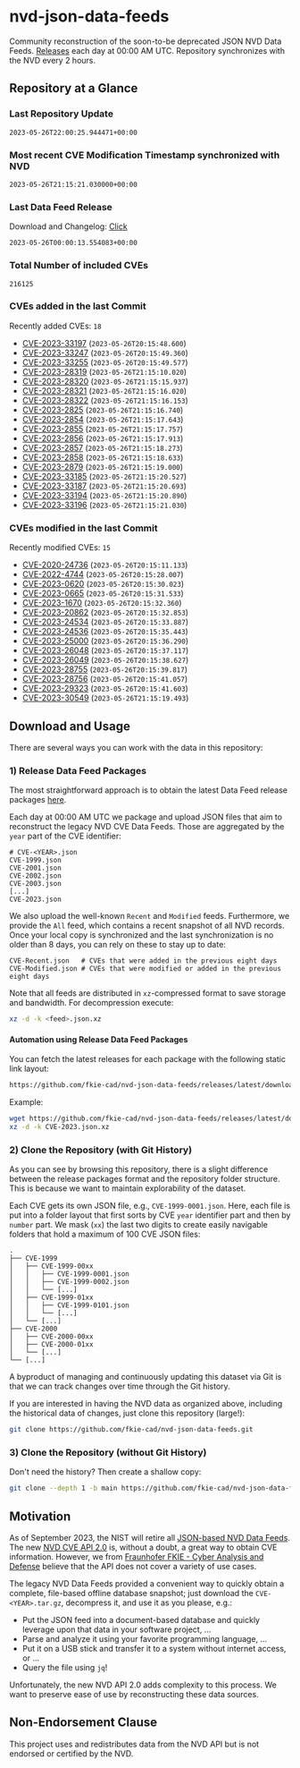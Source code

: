 # nvd-json-data-feeds

Community reconstruction of the soon-to-be deprecated JSON NVD Data Feeds. 
[Releases](https://github.com/fkie-cad/nvd-json-data-feeds/releases/latest) each day at 00:00 AM UTC.
Repository synchronizes with the NVD every 2 hours.

## Repository at a Glance

### Last Repository Update

```plain
2023-05-26T22:00:25.944471+00:00
```

### Most recent CVE Modification Timestamp synchronized with NVD

```plain
2023-05-26T21:15:21.030000+00:00
```

### Last Data Feed Release

Download and Changelog: [Click](https://github.com/fkie-cad/nvd-json-data-feeds/releases/latest)

```plain
2023-05-26T00:00:13.554083+00:00
```

### Total Number of included CVEs

```plain
216125
```

### CVEs added in the last Commit

Recently added CVEs: `18`

* [CVE-2023-33197](CVE-2023/CVE-2023-331xx/CVE-2023-33197.json) (`2023-05-26T20:15:48.600`)
* [CVE-2023-33247](CVE-2023/CVE-2023-332xx/CVE-2023-33247.json) (`2023-05-26T20:15:49.360`)
* [CVE-2023-33255](CVE-2023/CVE-2023-332xx/CVE-2023-33255.json) (`2023-05-26T20:15:49.577`)
* [CVE-2023-28319](CVE-2023/CVE-2023-283xx/CVE-2023-28319.json) (`2023-05-26T21:15:10.020`)
* [CVE-2023-28320](CVE-2023/CVE-2023-283xx/CVE-2023-28320.json) (`2023-05-26T21:15:15.937`)
* [CVE-2023-28321](CVE-2023/CVE-2023-283xx/CVE-2023-28321.json) (`2023-05-26T21:15:16.020`)
* [CVE-2023-28322](CVE-2023/CVE-2023-283xx/CVE-2023-28322.json) (`2023-05-26T21:15:16.153`)
* [CVE-2023-2825](CVE-2023/CVE-2023-28xx/CVE-2023-2825.json) (`2023-05-26T21:15:16.740`)
* [CVE-2023-2854](CVE-2023/CVE-2023-28xx/CVE-2023-2854.json) (`2023-05-26T21:15:17.643`)
* [CVE-2023-2855](CVE-2023/CVE-2023-28xx/CVE-2023-2855.json) (`2023-05-26T21:15:17.757`)
* [CVE-2023-2856](CVE-2023/CVE-2023-28xx/CVE-2023-2856.json) (`2023-05-26T21:15:17.913`)
* [CVE-2023-2857](CVE-2023/CVE-2023-28xx/CVE-2023-2857.json) (`2023-05-26T21:15:18.273`)
* [CVE-2023-2858](CVE-2023/CVE-2023-28xx/CVE-2023-2858.json) (`2023-05-26T21:15:18.633`)
* [CVE-2023-2879](CVE-2023/CVE-2023-28xx/CVE-2023-2879.json) (`2023-05-26T21:15:19.000`)
* [CVE-2023-33185](CVE-2023/CVE-2023-331xx/CVE-2023-33185.json) (`2023-05-26T21:15:20.527`)
* [CVE-2023-33187](CVE-2023/CVE-2023-331xx/CVE-2023-33187.json) (`2023-05-26T21:15:20.693`)
* [CVE-2023-33194](CVE-2023/CVE-2023-331xx/CVE-2023-33194.json) (`2023-05-26T21:15:20.890`)
* [CVE-2023-33196](CVE-2023/CVE-2023-331xx/CVE-2023-33196.json) (`2023-05-26T21:15:21.030`)


### CVEs modified in the last Commit

Recently modified CVEs: `15`

* [CVE-2020-24736](CVE-2020/CVE-2020-247xx/CVE-2020-24736.json) (`2023-05-26T20:15:11.133`)
* [CVE-2022-4744](CVE-2022/CVE-2022-47xx/CVE-2022-4744.json) (`2023-05-26T20:15:28.007`)
* [CVE-2023-0620](CVE-2023/CVE-2023-06xx/CVE-2023-0620.json) (`2023-05-26T20:15:30.023`)
* [CVE-2023-0665](CVE-2023/CVE-2023-06xx/CVE-2023-0665.json) (`2023-05-26T20:15:31.533`)
* [CVE-2023-1670](CVE-2023/CVE-2023-16xx/CVE-2023-1670.json) (`2023-05-26T20:15:32.360`)
* [CVE-2023-20862](CVE-2023/CVE-2023-208xx/CVE-2023-20862.json) (`2023-05-26T20:15:32.853`)
* [CVE-2023-24534](CVE-2023/CVE-2023-245xx/CVE-2023-24534.json) (`2023-05-26T20:15:33.887`)
* [CVE-2023-24536](CVE-2023/CVE-2023-245xx/CVE-2023-24536.json) (`2023-05-26T20:15:35.443`)
* [CVE-2023-25000](CVE-2023/CVE-2023-250xx/CVE-2023-25000.json) (`2023-05-26T20:15:36.290`)
* [CVE-2023-26048](CVE-2023/CVE-2023-260xx/CVE-2023-26048.json) (`2023-05-26T20:15:37.117`)
* [CVE-2023-26049](CVE-2023/CVE-2023-260xx/CVE-2023-26049.json) (`2023-05-26T20:15:38.627`)
* [CVE-2023-28755](CVE-2023/CVE-2023-287xx/CVE-2023-28755.json) (`2023-05-26T20:15:39.817`)
* [CVE-2023-28756](CVE-2023/CVE-2023-287xx/CVE-2023-28756.json) (`2023-05-26T20:15:41.057`)
* [CVE-2023-29323](CVE-2023/CVE-2023-293xx/CVE-2023-29323.json) (`2023-05-26T20:15:41.603`)
* [CVE-2023-30549](CVE-2023/CVE-2023-305xx/CVE-2023-30549.json) (`2023-05-26T21:15:19.493`)


## Download and Usage

There are several ways you can work with the data in this repository:

### 1) Release Data Feed Packages

The most straightforward approach is to obtain the latest Data Feed release packages [here](https://github.com/fkie-cad/nvd-json-data-feeds/releases/latest).

Each day at 00:00 AM UTC we package and upload JSON files that aim to reconstruct the legacy NVD CVE Data Feeds.
Those are aggregated by the `year` part of the CVE identifier:

```
# CVE-<YEAR>.json
CVE-1999.json
CVE-2001.json
CVE-2002.json
CVE-2003.json
[...]
CVE-2023.json
```

We also upload the well-known `Recent` and `Modified` feeds.
Furthermore, we provide the `All` feed, which contains a recent snapshot of all NVD records.
Once your local copy is synchronized and the last synchronization is no older than 8 days, you can rely on these to stay up to date:

```plain
CVE-Recent.json   # CVEs that were added in the previous eight days
CVE-Modified.json # CVEs that were modified or added in the previous eight days
```

Note that all feeds are distributed in `xz`-compressed format to save storage and bandwidth.
For decompression execute:

```sh
xz -d -k <feed>.json.xz
```


#### Automation using Release Data Feed Packages

You can fetch the latest releases for each package with the following static link layout:

```sh
https://github.com/fkie-cad/nvd-json-data-feeds/releases/latest/download/CVE-<YEAR>.json.xz
```

Example:

```sh
wget https://github.com/fkie-cad/nvd-json-data-feeds/releases/latest/download/CVE-2023.json.xz
xz -d -k CVE-2023.json.xz
```

### 2) Clone the Repository (with Git History)

As you can see by browsing this repository, there is a slight difference between the release packages format and the repository folder structure.
This is because we want to maintain explorability of the dataset.

Each CVE gets its own JSON file, e.g., `CVE-1999-0001.json`.
Here, each file is put into a folder layout that first sorts by CVE `year` identifier part and then by `number` part.
We mask (`xx`) the last two digits to create easily navigable folders that hold a maximum of 100 CVE JSON files:

```plain
.
├── CVE-1999
│   ├── CVE-1999-00xx
│   │   ├── CVE-1999-0001.json
│   │   ├── CVE-1999-0002.json
│   │   └── [...]
│   ├── CVE-1999-01xx
│   │   ├── CVE-1999-0101.json
│   │   └── [...]
│   └── [...]
├── CVE-2000
│   ├── CVE-2000-00xx
│   ├── CVE-2000-01xx
│   └── [...]
└── [...]
```

A byproduct of managing and continuously updating this dataset via Git is that we can track changes over time through the Git history.

If you are interested in having the NVD data as organized above, including the historical data of changes, just clone this repository (large!):

```sh
git clone https://github.com/fkie-cad/nvd-json-data-feeds.git
```

### 3) Clone the Repository (without Git History)

Don't need the history? Then create a shallow copy:

```sh
git clone --depth 1 -b main https://github.com/fkie-cad/nvd-json-data-feeds.git
```

## Motivation

As of September 2023, the NIST will retire all [JSON-based NVD Data Feeds](https://nvd.nist.gov/vuln/data-feeds#divRetirementBanner-1).
The new [NVD CVE API 2.0](https://nvd.nist.gov/developers/vulnerabilities) is, without a doubt, a great way to obtain CVE information.
However, we from [Fraunhofer FKIE - Cyber Analysis and Defense](https://www.fkie.fraunhofer.de/en/departments/cad.html) believe that the API does not cover a variety of use cases.

The legacy NVD Data Feeds provided a convenient way to quickly obtain a complete, file-based offline database snapshot; just download the `CVE-<YEAR>.tar.gz`, decompress it, and use it as you please, e.g.:

* Put the JSON feed into a document-based database and quickly leverage upon that data in your software project, ...
* Parse and analyze it using your favorite programming language, ...
* Put it on a USB stick and transfer it to a system without internet access, or ...
* Query the file using `jq`!

Unfortunately, the new NVD API 2.0 adds complexity to this process.
We want to preserve ease of use by reconstructing these data sources.

## Non-Endorsement Clause

This project uses and redistributes data from the NVD API but is not endorsed or certified by the NVD.